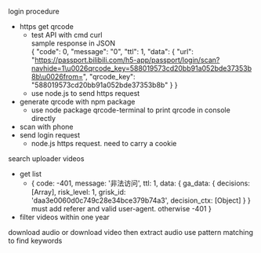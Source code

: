 login procedure

- https get qrcode
  - test API with cmd curl
    <br>sample response in JSON
    <br>
    {
    "code": 0,
    "message": "0",
    "ttl": 1,
    "data": {
    "url": "https://passport.bilibili.com/h5-app/passport/login/scan?navhide=1\u0026qrcode_key=588019573cd20bb91a052bde37353b8b\u0026from=",
    "qrcode_key": "588019573cd20bb91a052bde37353b8b"
    }
    }
  - use node.js to send https request
- generate qrcode with npm package
  - use node package qrcode-terminal to print qrcode in console directly
- scan with phone
- send login request
  - node.js https request. need to carry a cookie

search uploader videos
- get list
  - {
  code: -401,
  message: '非法访问',
  ttl: 1,
  data: {
    ga_data: {
      decisions: [Array],
      risk_level: 1,
      grisk_id: 'daa3e0060d0c749c28e34bce379b74a3',
      decision_ctx: [Object]
    }
  }
  must add referer and valid user-agent. otherwise -401
}
- filter videos within one year

download audio
or download video then extract audio
use pattern matching to find keywords

